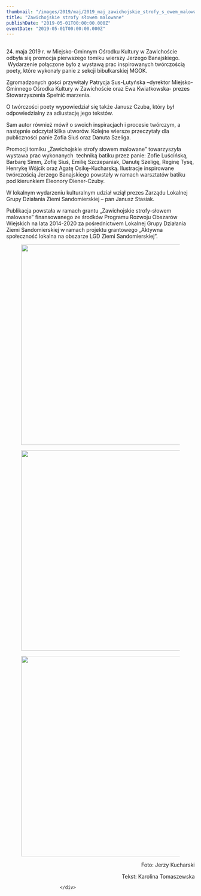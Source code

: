 ```yaml
---
thumbnail: "/images/2019/maj/2019_maj_zawichojskie_strofy_s_owem_malowane_2019_05_zawichojskie_strofy_s_owem_malowane_DSC_6608str.jpg"
title: "Zawichojskie strofy słowem malowane"
publishDate: "2019-05-01T00:00:00.000Z"
eventDate: "2019-05-01T00:00:00.000Z"
---
```


<div class="entry-content">
							
							
<h2 class="wp-block-heading"></h2>



<p>24. maja 2019 r. w
Miejsko-Gminnym Ośrodku Kultury w Zawichoście odbyła się promocja pierwszego
tomiku wierszy Jerzego Banajskiego. &nbsp;Wydarzenie
połączone było z wystawą prac inspirowanych twórczością poety, które wykonały
panie z sekcji bibułkarskiej MGOK. </p>



<p>Zgromadzonych
gości przywitały Patrycja Sus-Lutyńska –dyrektor Miejsko-Gminnego Ośrodka
Kultury w Zawichoście oraz Ewa Kwiatkowska- prezes Stowarzyszenia Spełnić
marzenia. </p>



<p>O twórczości poety wypowiedział się także Janusz Czuba, który był odpowiedzialny za adiustację jego tekstów.</p>



<p>Sam
autor również mówił o swoich inspiracjach i procesie twórczym, a następnie
odczytał kilka utworów. Kolejne wiersze przeczytały dla publiczności panie
Zofia Siuś oraz Danuta Szeliga. </p>



<p>Promocji
tomiku „Zawichojskie strofy słowem malowane” towarzyszyła wystawa prac
wykonanych&nbsp; techniką batiku przez panie:
Zofie Luścińską, Barbarę Simm, Zofię Siuś, Emilię Szczepaniak, Danutę Szeligę,
Reginę Tysę, Henrykę Wójcik oraz Agatę Osikę-Kucharską. Ilustracje inspirowane
twórczością Jerzego Banajskiego powstały w ramach warsztatów batiku pod
kierunkiem Eleonory Diener-Czuby.</p>



<p>W
lokalnym wydarzeniu kulturalnym udział wziął prezes Zarządu Lokalnej Grupy
Działania Ziemi Sandomierskiej – pan Janusz Stasiak.</p>



<p>Publikacja powstała w ramach grantu „Zawichojskie strofy-słowem malowane” finansowanego ze środków Programu Rozwoju Obszarów Wiejskich na lata 2014-2020 za pośrednictwem Lokalnej Grupy Działania Ziemi Sandomierskiej w ramach projektu grantowego „Aktywna społeczność lokalna na obszarze LGD Ziemi Sandomierskiej”.</p>



<figure class="wp-block-image"><img fetchpriority="high" decoding="async" width="800" height="534" src="/images/2019/maj/2019_maj_zawichojskie_strofy_s_owem_malowane_2019_05_zawichojskie_strofy_s_owem_malowane_DSC_6608str.jpg" alt="" class="wp-image-6586" srcset="/images/2019/maj/2019_maj_zawichojskie_strofy_s_owem_malowane_2019_05_zawichojskie_strofy_s_owem_malowane_DSC_6608str.jpg 800w, /images/2019/maj/DSC_6608str-300x200.jpg 300w, /images/2019/maj/DSC_6608str-768x513.jpg 768w" sizes="(max-width: 800px) 100vw, 800px"></figure>



<figure class="wp-block-image"><img decoding="async" width="800" height="534" src="/images/2019/maj/2019_maj_zawichojskie_strofy_s_owem_malowane_2019_05_zawichojskie_strofy_s_owem_malowane_DSC_6619str.jpg" alt="" class="wp-image-6587" srcset="/images/2019/maj/2019_maj_zawichojskie_strofy_s_owem_malowane_2019_05_zawichojskie_strofy_s_owem_malowane_DSC_6619str.jpg 800w, /images/2019/maj/DSC_6619str-300x200.jpg 300w, /images/2019/maj/DSC_6619str-768x513.jpg 768w" sizes="(max-width: 800px) 100vw, 800px"></figure>



<figure class="wp-block-image"><img decoding="async" width="800" height="534" src="/images/2019/maj/2019_maj_zawichojskie_strofy_s_owem_malowane_2019_05_zawichojskie_strofy_s_owem_malowane_DSC_6657str.jpg" alt="" class="wp-image-6585" srcset="/images/2019/maj/2019_maj_zawichojskie_strofy_s_owem_malowane_2019_05_zawichojskie_strofy_s_owem_malowane_DSC_6657str.jpg 800w, /images/2019/maj/DSC_6657str-300x200.jpg 300w, /images/2019/maj/DSC_6657str-768x513.jpg 768w" sizes="(max-width: 800px) 100vw, 800px"></figure>



<p style="text-align:right">Foto: Jerzy Kucharski</p>



<p style="text-align:right">Tekst: Karolina Tomaszewska</p>
						
						</div>
